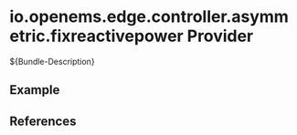# io.openems.edge.controller.asymmetric.fixreactivepower Provider

${Bundle-Description}

## Example

## References

